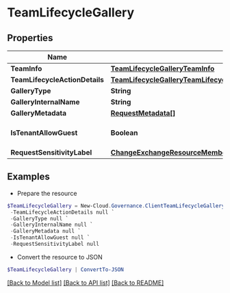 # TeamLifecycleGallery
## Properties

Name | Type | Description | Notes
------------ | ------------- | ------------- | -------------
**TeamInfo** | [**TeamLifecycleGalleryTeamInfo**](TeamLifecycleGalleryTeamInfo.md) |  | [optional] 
**TeamLifecycleActionDetails** | [**TeamLifecycleGalleryTeamLifecycleActionDetails**](TeamLifecycleGalleryTeamLifecycleActionDetails.md) |  | [optional] 
**GalleryType** | **String** |  | [optional] 
**GalleryInternalName** | **String** |  | [optional] 
**GalleryMetadata** | [**RequestMetadata[]**](RequestMetadata.md) |  | [optional] 
**IsTenantAllowGuest** | **Boolean** |  | [optional] [default to $false]
**RequestSensitivityLabel** | [**ChangeExchangeResourceMembershipGalleryRequestModelRequestSensitivityLabel**](ChangeExchangeResourceMembershipGalleryRequestModelRequestSensitivityLabel.md) |  | [optional] 

## Examples

- Prepare the resource
```powershell
$TeamLifecycleGallery = New-Cloud.Governance.ClientTeamLifecycleGallery  -TeamInfo null `
 -TeamLifecycleActionDetails null `
 -GalleryType null `
 -GalleryInternalName null `
 -GalleryMetadata null `
 -IsTenantAllowGuest null `
 -RequestSensitivityLabel null
```

- Convert the resource to JSON
```powershell
$TeamLifecycleGallery | ConvertTo-JSON
```

[[Back to Model list]](../README.md#documentation-for-models) [[Back to API list]](../README.md#documentation-for-api-endpoints) [[Back to README]](../README.md)

